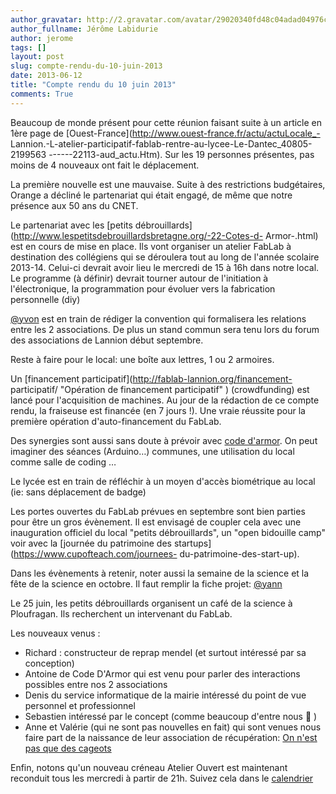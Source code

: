 ```yaml
---
author_gravatar: http://2.gravatar.com/avatar/29020340fd48c04adad04976cb909b4f?s=96&d=mm&r=g
author_fullname: Jérôme Labidurie
author: jerome
tags: []
layout: post
slug: compte-rendu-du-10-juin-2013
date: 2013-06-12
title: "Compte rendu du 10 juin 2013"
comments: True
---
```

Beaucoup de monde présent pour cette réunion faisant suite à un article en
1ère page de [Ouest-France](http://www.ouest-france.fr/actu/actuLocale_-
Lannion.-L-atelier-participatif-fablab-rentre-au-lycee-Le-Dantec_40805-2199563
------22113-aud_actu.Htm). Sur les 19 personnes présentes, pas moins de 4
nouveaux ont fait le déplacement.

La première nouvelle est une mauvaise. Suite à des restrictions budgétaires,
Orange a décliné le partenariat qui était engagé, de même que notre présence
aux 50 ans du CNET.

Le partenariat avec les [petits
débrouillards](http://www.lespetitsdebrouillardsbretagne.org/-22-Cotes-d-
Armor-.html) est en cours de mise en place. Ils vont organiser un atelier
FabLab à destination des collégiens qui se déroulera tout au long de l'année
scolaire 2013-14. Celui-ci devrait avoir lieu le mercredi de 15 à 16h dans
notre local. Le programme (à définir) devrait tourner autour de l'initiation à
l'électronique, la programmation pour évoluer vers la fabrication personnelle
(diy)

[@yvon](http://fablab-lannion.org/membres/yvon/) est en train de rédiger la
convention qui formalisera les relations entre les 2 associations. De plus un
stand commun sera tenu lors du forum des associations de Lannion début
septembre.

Reste à faire pour le local: une boîte aux lettres, 1 ou 2 armoires.

Un [financement participatif](http://fablab-lannion.org/financement-
participatif/ "Opération de financement participatif" ) (crowdfunding) est
lancé pour l'acquisition de machines. Au jour de la rédaction de ce compte
rendu, la fraiseuse est financée (en 7 jours !). Une vraie réussite pour la
première opération d'auto-financement du FabLab.

Des synergies sont aussi sans doute à prévoir avec [code
d'armor](http://codedarmor.fr/). On peut imaginer des séances (Arduino…)
communes, une utilisation du local comme salle de coding …

Le lycée est en train de réfléchir à un moyen d'accès biométrique au local
(ie: sans déplacement de badge)

Les portes ouvertes du FabLab prévues en septembre sont bien parties pour être
un gros évènement. Il est envisagé de coupler cela avec une inauguration
officiel du local "petits débrouillards", un "open bidouille camp" voir avec
la [journée du patrimoine des startups](https://www.cupofteach.com/journees-
du-patrimoine-des-start-up).

Dans les évènements à retenir, noter aussi la semaine de la science et la fête
de la science en octobre. Il faut remplir la fiche projet:
[@yann](http://fablab-lannion.org/membres/yann/)

Le 25 juin, les petits débrouillards organisent un café de la science à
Ploufragan. Ils recherchent un intervenant du FabLab.

Les nouveaux venus :

  * Richard : constructeur de reprap mendel (et surtout intéressé par sa conception)
  * Antoine de Code D'Armor qui est venu pour parler des interactions possibles entre nos 2 associations
  * Denis du service informatique de la mairie intéressé du point de vue personnel et professionnel
  * Sebastien intéressé par le concept (comme beaucoup d'entre nous 🙂 )
  * Anne et Valérie (qui ne sont pas nouvelles en fait) qui sont venues nous faire part de la naissance de leur association de récupération: [On n'est pas que des cageots](https://www.facebook.com/pages/On-nest-pas-que-des-cageots/393020484145313?fref=ts)

Enfin, notons qu'un nouveau créneau Atelier Ouvert est maintenant reconduit
tous les mercredi à partir de 21h. Suivez cela dans le
[calendrier](http://fablab-lannion.org/groupes/usagers/calendar/)






